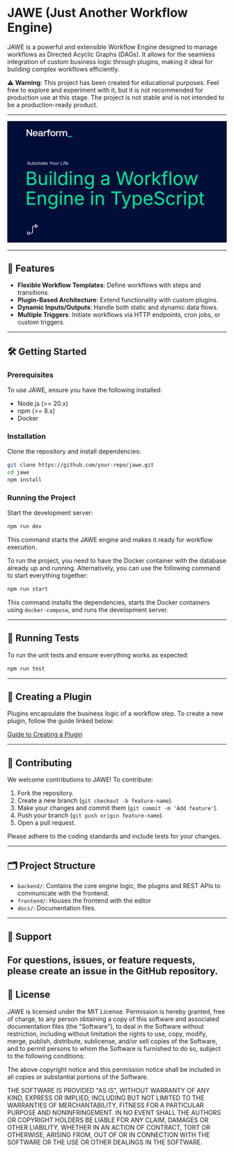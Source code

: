 # JAWE (Just Another Workflow Engine)

JAWE is a powerful and extensible Workflow Engine designed to manage workflows as Directed Acyclic Graphs (DAGs). It allows for the seamless integration of custom business logic through plugins, making it ideal for building complex workflows efficiently.

⚠️ **Warning**: This project has been created for educational purposes. Feel free to explore and experiment with it, but it is not recommended for production use at this stage. The project is not stable and is not intended to be a production-ready product.

---

![Talk title - Building a Workflow Engine](./docs/nf-header.png?raw=true "Title")

---

## 🚀 Features

- **Flexible Workflow Templates**: Define workflows with steps and transitions.
- **Plugin-Based Architecture**: Extend functionality with custom plugins.
- **Dynamic Inputs/Outputs**: Handle both static and dynamic data flows.
- **Multiple Triggers**: Initiate workflows via HTTP endpoints, cron jobs, or custom triggers.

---

## 🛠️ Getting Started

### Prerequisites

To use JAWE, ensure you have the following installed:

- Node.js (>= 20.x)
- npm (>= 8.x)
- Docker

### Installation

Clone the repository and install dependencies:

```bash
git clone https://github.com/your-repo/jawe.git
cd jawe
npm install
```

### Running the Project

Start the development server:

```bash
npm run dev
```

This command starts the JAWE engine and makes it ready for workflow execution.

To run the project, you need to have the Docker container with the database already up and running. Alternatively, you can use the following command to start everything together:

```bash
npm run start
```

This command installs the dependencies, starts the Docker containers using `docker-compose`, and runs the development server.

---

## 🧪 Running Tests

To run the unit tests and ensure everything works as expected:

```bash
npm run test
```

---

## 📄 Creating a Plugin

Plugins encapsulate the business logic of a workflow step. To create a new plugin, follow the guide linked below:

[Guide to Creating a Plugin](docs/Create%20a%20plugin.md)

---

## 🤝 Contributing

We welcome contributions to JAWE! To contribute:

1. Fork the repository.
2. Create a new branch (`git checkout -b feature-name`).
3. Make your changes and commit them (`git commit -m 'Add feature'`).
4. Push your branch (`git push origin feature-name`).
5. Open a pull request.

Please adhere to the coding standards and include tests for your changes.

---

## 🗂️ Project Structure

- `backend/`: Contains the core engine logic, the plugins and REST APIs to communicate with the frontend.
- `frontend/`: Houses the frontend with the editor
- `docs/`: Documentation files.

---

## 📢 Support

## For questions, issues, or feature requests, please create an issue in the GitHub repository.

## 📜 License

JAWE is licensed under the MIT License. Permission is hereby granted, free of charge, to any person obtaining a copy of this software and associated documentation files (the "Software"), to deal in the Software without restriction, including without limitation the rights to use, copy, modify, merge, publish, distribute, sublicense, and/or sell copies of the Software, and to permit persons to whom the Software is furnished to do so, subject to the following conditions:

The above copyright notice and this permission notice shall be included in all copies or substantial portions of the Software.

THE SOFTWARE IS PROVIDED "AS IS", WITHOUT WARRANTY OF ANY KIND, EXPRESS OR IMPLIED, INCLUDING BUT NOT LIMITED TO THE WARRANTIES OF MERCHANTABILITY, FITNESS FOR A PARTICULAR PURPOSE AND NONINFRINGEMENT. IN NO EVENT SHALL THE AUTHORS OR COPYRIGHT HOLDERS BE LIABLE FOR ANY CLAIM, DAMAGES OR OTHER LIABILITY, WHETHER IN AN ACTION OF CONTRACT, TORT OR OTHERWISE, ARISING FROM, OUT OF OR IN CONNECTION WITH THE SOFTWARE OR THE USE OR OTHER DEALINGS IN THE SOFTWARE.
